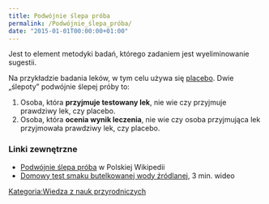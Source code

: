 ```yaml
---
title: Podwójnie ślepa próba
permalink: /Podwójnie_ślepa_próba/
date: "2015-01-01T00:00:00+01:00"
---
```


Jest to element metodyki badań, którego zadaniem jest wyeliminowanie sugestii.

Na przykładzie badania leków, w tym celu używa się [placebo](/atopedia/placebo "wikilink"). Dwie „ślepoty” podwójnie ślepej próby to:

1.  Osoba, która **przyjmuje testowany lek**, nie wie czy przyjmuje prawdziwy lek, czy placebo.
2.  Osoba, która **ocenia wynik leczenia**, nie wie czy osoba przyjmująca lek przyjmowała prawdziwy lek, czy placebo.

### Linki zewnętrzne

-   [Podwójnie ślepa próba](/atopedia/wikipedia:Podwójnie_ślepa_próba "wikilink") w Polskiej Wikipedii
-   [Domowy test smaku butelkowanej wody źródlanej](http://www.youtube.com/watch?v=Y4cHRTjUMGA), 3 min. wideo

[Kategoria:Wiedza z nauk przyrodniczych](/atopedia/Kategoria:Wiedza_z_nauk_przyrodniczych "wikilink")